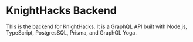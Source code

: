 # KnightHacks Backend
This is the backend for KnightHacks. It is a GraphQL API built with Node.js, TypeScript, PostgresSQL, Prisma, and GraphQL Yoga.

